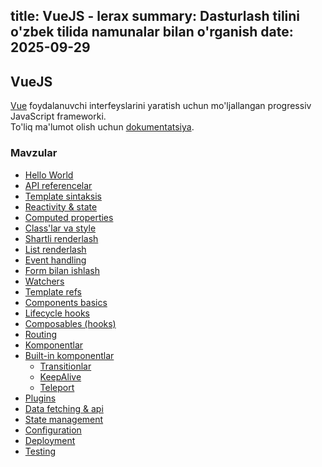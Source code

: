 title: VueJS - lerax
summary: Dasturlash tilini o'zbek tilida namunalar bilan o'rganish
date: 2025-09-29
---

## VueJS

<div class="my-md-content">

[Vue](https://vuejs.org) foydalanuvchi interfeyslarini yaratish uchun mo'ljallangan progressiv JavaScript frameworki.  
To'liq ma'lumot olish uchun [dokumentatsiya](https://vuejs.org/guide/introduction.html).

<h3 class="my-section-tag">Mavzular</h3>

- [Hello World](./hello-world)
- [API referencelar](./api-references)
- [Template sintaksis](./template-syntax)
- [Reactivity & state](./reactivity-and-state)
- [Computed properties](./computed-properties)
- [Class'lar va style](./class-and-style)
- [Shartli renderlash](./conditional-rendering)
- [List renderlash](./list-rendering)
- [Event handling](./event-handling)
- [Form bilan ishlash](./form-input-bindings)
- [Watchers](./watchers)
- [Template refs](./template-refs)
- [Components basics](./components-basics)
- [Lifecycle hooks](./lifecycle-hooks)
- [Composables (hooks)](./composables)
- [Routing](./routing)
- [Komponentlar](./components)
- [Built-in komponentlar](./built-in-components)
  - [Transitionlar](./transitions)
  - [KeepAlive](./keep-alive)
  - [Teleport](./teleport)
- [Plugins](./plugins)
- [Data fetching & api](./data-fetching-and-api)
- [State management](./state-management)
- [Configuration](./configuration)
- [Deployment](./deployment)
- [Testing](./testing)

</div>
